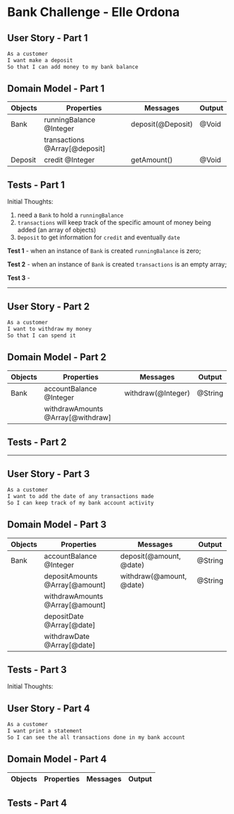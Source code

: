 # Bank Challenge - Elle Ordona

## User Story - Part 1

```sh
As a customer
I want make a deposit
So that I can add money to my bank balance
```

## Domain Model - Part 1

| Objects | Properties                    | Messages          | Output |
| ------- | ----------------------------- | ----------------- | ------ |
| Bank    | runningBalance @Integer       | deposit(@Deposit) | @Void  |
|         | transactions @Array[@deposit] |                   |        |
| Deposit | credit @Integer               | getAmount()       | @Void  |

## Tests - Part 1

Initial Thoughts:

1. need a `Bank` to hold a `runningBalance`
2. `transactions` will keep track of the specific amount of money being added (an array of objects)
3. `Deposit` to get information for `credit` and eventually `date`

**Test 1** - when an instance of `Bank` is created `runningBalance` is zero;

**Test 2** - when an instance of `Bank` is created `transactions` is an empty array;

**Test 3** -

---

## User Story - Part 2

```sh
As a customer
I want to withdraw my money
So that I can spend it
```

## Domain Model - Part 2

| Objects | Properties                        | Messages           | Output  |
| ------- | --------------------------------- | ------------------ | ------- |
| Bank    | accountBalance @Integer           | withdraw(@Integer) | @String |
|         | withdrawAmounts @Array[@withdraw] |                    |         |

## Tests - Part 2

---

## User Story - Part 3

```sh
As a customer
I want to add the date of any transactions made
So I can keep track of my bank account activity
```

## Domain Model - Part 3

| Objects | Properties                      | Messages                 | Output  |
| ------- | ------------------------------- | ------------------------ | ------- |
| Bank    | accountBalance @Integer         | deposit(@amount, @date)  | @String |
|         | depositAmounts @Array[@amount]  | withdraw(@amount, @date) | @String |
|         | withdrawAmounts @Array[@amount] |                          |         |
|         | depositDate @Array[@date]       |                          |         |
|         | withdrawDate @Array[@date]      |                          |         |

## Tests - Part 3

Initial Thoughts:

## User Story - Part 4

```sh
As a customer
I want print a statement
So I can see the all transactions done in my bank account
```

## Domain Model - Part 4

| Objects | Properties | Messages | Output |
| ------- | ---------- | -------- | ------ |

## Tests - Part 4
